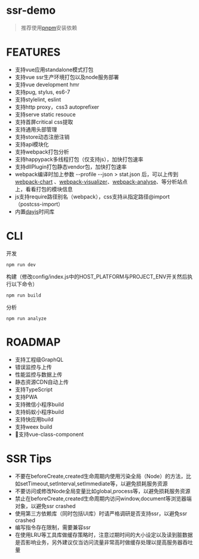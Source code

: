 # ssr-demo

> 推荐使用[pnpm](https://pnpm.js.org/)安装依赖

# FEATURES

- 支持vue应用standalone模式打包
- 支持vue ssr生产环境打包以及node服务部署
- 支持vue development hmr
- 支持pug, stylus, es6-7
- 支持stylelint, eslint
- 支持http proxy，css3 autoprefixer
- 支持serve static resouce
- 支持首屏critical css提取
- 支持通用头部管理
- 支持store动态注册注销
- 支持api模块化
- 支持webpack打包分析
- 支持happypack多线程打包（仅支持js），加快打包速率
- 支持dllPlugin打包静态vendor包，加快打包速率
- webpack编译时加上参数 --profile --json > stat.json 后，可以上传到[webpack-chart](https://alexkuz.github.io/webpack-chart/) 、[webpack-visualizer](https://chrisbateman.github.io/webpack-visualizer/)、[webpack-analyse](http://webpack.github.io/analyse/)、等分析站点上，看看打包的模块信息
- js支持require路径别名（webpack），css支持从指定路径@import（postcss-import）
- 内置[dayjs](https://github.com/iamkun/dayjs/tree/3c499f3a211f8bbdfe666095a6a4feef3d8ae12c)时间库

# CLI

开发

```shell
npm run dev
```

构建（修改config/index.js中的HOST_PLATFORM与PROJECT_ENV开关然后执行以下命令）

```shell
npm run build
```

分析

```shell
npm run analyze
```

# ROADMAP

- 支持工程级GraphQL
- 错误监控与上传
- 性能监控与数据上传
- 静态资源CDN自动上传
- 支持TypeScript
- 支持PWA
- 支持微信小程序build
- 支持蚂蚁小程序build
- 支持快应用build
- 支持weex build
- 支持vue-class-component

# SSR Tips

- 不要在beforeCreate,created生命周期内使用污染全局（Node）的方法，比如setTimeout,setInterval,setImmediate等，以避免损耗服务资源
- 不要访问或修改Node全局变量比如global,process等，以避免损耗服务资源
- 禁止在beforeCreate,created生命周期内访问window,document等浏览器端对象，以避免ssr crashed
- 使用第三方依赖库（同时包括UI库）时请严格调研是否支持ssr，以避免ssr crashed
- 编写指令存在限制，需要兼容ssr
- 在使用LRU等工具库做缓存策略时，注意过期时间的大小设定以及读到脏数据是否影响业务，另外建议仅当访问流量非常高时做缓存处理以提高服务器吞吐量
